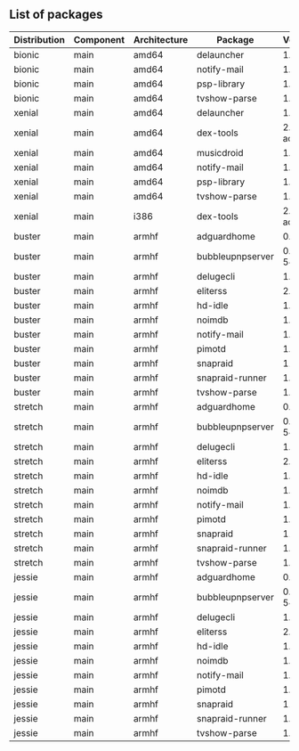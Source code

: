 ## List of packages

| Distribution | Component | Architecture | Package | Version |
| ------------ | ------ | -------- | ------- | ------- |
|bionic|main|amd64|delauncher|1.5.0|
|bionic|main|amd64|notify-mail|1.2.2|
|bionic|main|amd64|psp-library|1.4.0|
|bionic|main|amd64|tvshow-parse|1.15.0|
|xenial|main|amd64|delauncher|1.5.0|
|xenial|main|amd64|dex-tools|2.0-ado1|
|xenial|main|amd64|musicdroid|1.6.1|
|xenial|main|amd64|notify-mail|1.2.2|
|xenial|main|amd64|psp-library|1.4.0|
|xenial|main|amd64|tvshow-parse|1.15.0|
|xenial|main|i386|dex-tools|2.0-ado1|
|buster|main|armhf|adguardhome|0.100.9|
|buster|main|armhf|bubbleupnpserver|0.9-5~ado1|
|buster|main|armhf|delugecli|1.4.2|
|buster|main|armhf|eliterss|2.20.0|
|buster|main|armhf|hd-idle|1.8|
|buster|main|armhf|noimdb|1.1.0|
|buster|main|armhf|notify-mail|1.2.2|
|buster|main|armhf|pimotd|1.2.0|
|buster|main|armhf|snapraid|11.3-1|
|buster|main|armhf|snapraid-runner|1.1.0|
|buster|main|armhf|tvshow-parse|1.15.0|
|stretch|main|armhf|adguardhome|0.100.9|
|stretch|main|armhf|bubbleupnpserver|0.9-5~ado1|
|stretch|main|armhf|delugecli|1.4.2|
|stretch|main|armhf|eliterss|2.20.0|
|stretch|main|armhf|hd-idle|1.8|
|stretch|main|armhf|noimdb|1.1.0|
|stretch|main|armhf|notify-mail|1.2.2|
|stretch|main|armhf|pimotd|1.2.0|
|stretch|main|armhf|snapraid|11.3-1|
|stretch|main|armhf|snapraid-runner|1.1.0|
|stretch|main|armhf|tvshow-parse|1.15.0|
|jessie|main|armhf|adguardhome|0.100.9|
|jessie|main|armhf|bubbleupnpserver|0.9-5~ado1|
|jessie|main|armhf|delugecli|1.4.2|
|jessie|main|armhf|eliterss|2.20.0|
|jessie|main|armhf|hd-idle|1.8|
|jessie|main|armhf|noimdb|1.1.0|
|jessie|main|armhf|notify-mail|1.2.2|
|jessie|main|armhf|pimotd|1.2.0|
|jessie|main|armhf|snapraid|11.3-1|
|jessie|main|armhf|snapraid-runner|1.1.0|
|jessie|main|armhf|tvshow-parse|1.15.0|
